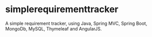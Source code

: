 # simplerequirementtracker
A simple requirement tracker, using Java, Spring MVC, Spring Boot, MongoDb, MySQL, Thymeleaf and AngularJS.
